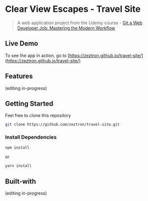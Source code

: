 # Clear View Escapes - Travel Site

> A web application project from the Udemy course - [Git a Web Developer Job: Mastering the Modern Workflow](https://www.udemy.com/git-a-web-developer-job-mastering-the-modern-workflow/)

## Live Demo
To see the app in action, go to [https://zeztron.github.io/travel-site/](https://zeztron.github.io/travel-site/)

## Features
(editing in-progress)

## Getting Started
Feel free to clone this repository
```sh
git clone https://github.com/zeztron/travel-site.git
```

### Install Dependencies
```sh
npm install
```

or

```sh
yarn install
```

## Built-with
(editing in-progress)

